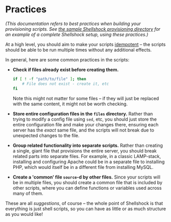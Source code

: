 Practices
=========

_(This documentation refers to best practices when building your provisioning scripts. See [the sample Shellshock provisioning directory](https://github.com/adamaveray/shellshock-example) for an example of a complete Shellshock setup, using these practices.)_

At a high level, you should aim to make your scripts [idempotent](http://stackoverflow.com/a/1077421/626682) – the scripts should be able to be run multiple times without any additional effects.

In general, here are some common practices in the scripts:

- **Check if files already exist before creating them.**
	
	~~~sh
	if [ ! -f "path/to/file" ]; then
		# File does not exist - create it, etc
	fi
	~~~
	
	Note this might not matter for some files – if they will just be replaced with the same content, it might not be worth checking.
	
- **Store entire configuration files in the `files` directory.** Rather than trying to modify a config file using `sed`, etc, you should just store the entire configuration file and make your changes there, ensuring each server has the _exact_ same file, and the scripts will not break due to unexpected changes to the file.

- **Group related functionality into separate scripts.** Rather than creating a single, giant file that provisions the entire server, you should break related parts into separate files. For example, in a classic LAMP-stack, installing and configuring Apache could be in a separate file to installing PHP, which would itself be in a different file from installing MySQL.

- **Create a 'common' file `source`-d by other files.** Since your scripts will be in multiple files, you should create a common file that is included by other scripts, where you can define functions or variables used across many of them.

These are all _suggestions_, of course – the whole point of Shellshock is that everything is just shell scripts, so you can have as little or as much structure as you would like!
